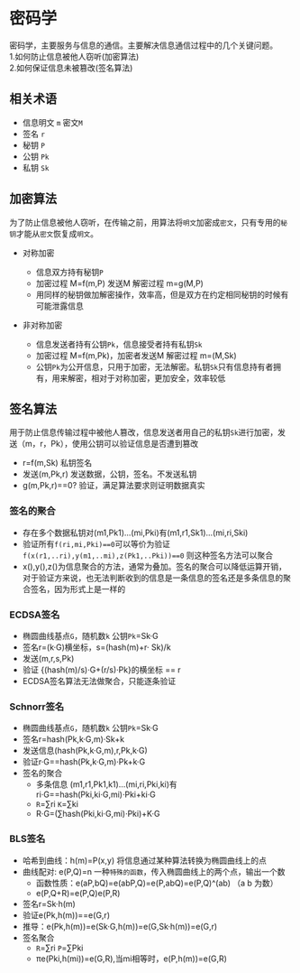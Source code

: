 # 密码学 

密码学，主要服务与信息的通信。主要解决信息通信过程中的几个关键问题。  
1.如何防止信息被他人窃听(加密算法)  
2.如何保证信息未被篡改(签名算法)  

## 相关术语
  
  + 信息明文 `m` 密文`M`
  + 签名 `r`
  + 秘钥 `P`
  + 公钥 `Pk`
  + 私钥 `Sk`

## 加密算法

为了防止信息被他人窃听，在传输之前，用算法将`明文`加密成`密文`，只有专用的`秘钥`才能从`密文`恢复成`明文`。  

+ 对称加密
  + 信息双方持有秘钥`P`
  + 加密过程 M=f(m,P) 发送M 解密过程 m=g(M,P)
  + 用同样的秘钥做加解密操作，效率高，但是双方在约定相同秘钥的时候有可能泄露信息

+ 非对称加密
  + 信息发送者持有公钥`Pk`，信息接受者持有私钥`Sk`
  + 加密过程 M=f(m,Pk)，加密者发送M 解密过程 m=(M,Sk)
  + 公钥`Pk`为公开信息，只用于加密，无法解密。私钥`Sk`只有信息持有者拥有，用来解密，相对于对称加密，更加安全，效率较低

## 签名算法

用于防止信息传输过程中被他人篡改，信息发送者用自己的私钥`Sk`进行加密，发送（m，r，Pk），使用公钥可以验证信息是否遭到篡改

+ r=f(m,Sk) 私钥签名
+ 发送(m,Pk,r) 发送数据，公钥，签名。不发送私钥
+ g(m,Pk,r)==0? 验证，满足算法要求则证明数据真实

### 签名的聚合

  + 存在多个数据私钥对(m1,Pk1)...(mi,Pki)有(m1,r1,Sk1)...(mi,ri,Ski)
  + 验证所有`f(ri,mi,Pki)==0`可以等价为验证`f(x(r1,..ri),y(m1,..mi),z(Pk1,..Pki))==0` 则这种签名方法可以聚合
  + x(),y(),z()为信息聚合的方法，通常为叠加。签名的聚合可以降低运算开销，对于验证方来说，也无法判断收到的信息是一条信息的签名还是多条信息的聚合签名，因为形式上是一样的

### ECDSA签名

+ 椭圆曲线基点`G`，随机数`k` 公钥`Pk`=Sk·G
+ 签名r=(k·G)横坐标，s=(hash(m)+r· Sk)/k
+ 发送(m,r,s,Pk)
+ 验证 {(hash(m)/s)·G+(r/s)·Pk}的横坐标 == r
+ ECDSA签名算法无法做聚合，只能逐条验证

### Schnorr签名
+ 椭圆曲线基点`G`，随机数`k` 公钥`Pk`=Sk·G
+ 签名r=hash(Pk,k·G,m)·Sk+k
+ 发送信息(hash(Pk,k·G,m),r,Pk,k·G)
+ 验证r·G==hash(Pk,k·G,m)·Pk+k·G
+ 签名的聚合
  + 多条信息 (m1,r1,Pk1,k1)...(mi,ri,Pki,ki)有ri·G==hash(Pki,ki·G,mi)·Pki+ki·G
  + `R`=∑ri  `K`=∑ki
  + R·G=(∑hash(Pki,ki·G,mi)·Pki)+K·G

### BLS签名
+ 哈希到曲线：h(m)=P(x,y) 将信息通过某种算法转换为椭圆曲线上的点
+ 曲线配对: e(P,Q)=n 一种`特殊的函数`，传入椭圆曲线上的两个点，输出一个数
  + 函数性质：e(aP,bQ)=e(abP,Q)=e(P,abQ)=e(P,Q)^(ab)  （a b 为数）
  + e(P,Q+R)=e(P,Q)e(P,R)
+ 签名r=Sk·h(m)
+ 验证e(Pk,h(m))==e(G,r)
+ 推导：e(Pk,h(m))=e(Sk·G,h(m))=e(G,Sk·h(m))=e(G,r)
+ 签名聚合
  + `R`=∑ri `P`=∑Pki
  + πe(Pki,h(mi))=e(G,R),当mi相等时，e(P,h(m))=e(G,R)

